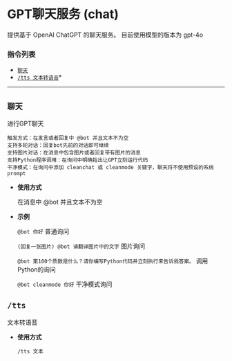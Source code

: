 # GPT聊天服务 (chat)

提供基于 OpenAI ChatGPT 的聊天服务。
目前使用模型的版本为 gpt-4o

###  指令列表

- [`聊天`](#聊天)
- [`/tts 文本转语音`](#tts)*

---

##  `聊天`

进行GPT聊天
```
触发方式：在发言或者回复中 @bot 并且文本不为空
支持多轮对话：回复bot先前的对话即可继续
支持图片对话：在消息中包含图片或者回复带有图片的消息
支持Python程序调用：在询问中明确指出让GPT立刻运行代码
干净模式：在询问中添加 cleanchat 或 cleanmode 关键字，聊天将不使用预设的系统prompt
```

- **使用方式**

    在消息中 @bot 并且文本不为空

- **示例**

    `@bot 你好` 普通询问

    `(回复一张图片) @bot 请翻译图片中的文字` 图片询问

    `@bot 第100个质数是什么？请你编写Python代码并立刻执行来告诉我答案。` 调用Python的询问

    `@bot cleanmode 你好` 干净模式询问


## `/tts`

文本转语音

- **使用方式**

    `/tts 文本`

